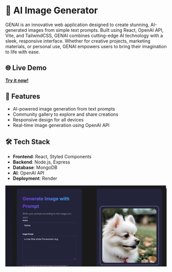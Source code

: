 # 🎨 AI Image Generator

GENAI is an innovative web application designed to create stunning, AI-generated images from simple text prompts. Built using React, OpenAI API, Vite, and TailwindCSS, GENAI combines cutting-edge AI technology with a sleek, responsive interface. Whether for creative projects, marketing materials, or personal use, GENAI empowers users to bring their imagination to life with ease.

## 🌐 Live Demo
**[Try it now!](https://genai-qw8m.onrender.com)**

## 🚀 Features
- AI-powered image generation from text prompts
- Community gallery to explore and share creations
- Responsive design for all devices
- Real-time image generation using OpenAI API

## 🛠️ Tech Stack
- **Frontend**: React, Styled Components
- **Backend**: Node.js, Express
- **Database**: MongoDB
- **AI**: OpenAI API
- **Deployment**: Render

![AI Image Generator Demo](genai2.png)
